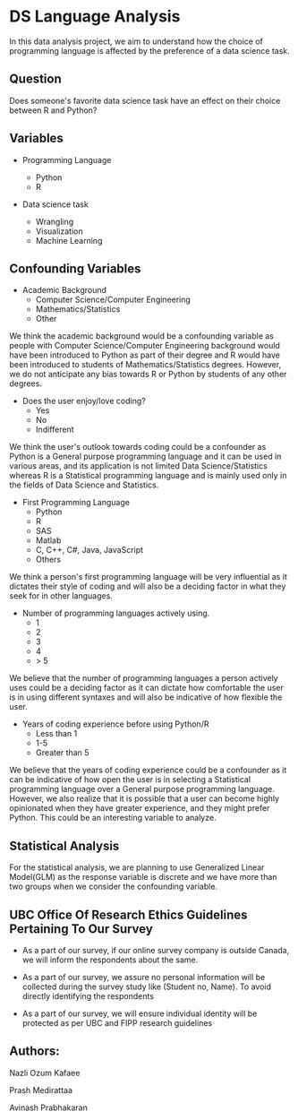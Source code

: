 # DS Language Analysis

In this data analysis project, we aim to understand how the choice of programming language is affected by the preference of a data science task. 

## Question

Does someone's favorite data science task have an effect on their choice between R and Python?

## Variables

* Programming Language
	* Python
	* R

* Data science task
	* Wrangling
	* Visualization
	* Machine Learning


## Confounding Variables

* Academic Background
    * Computer Science/Computer Engineering
    * Mathematics/Statistics
    * Other

We think the academic background would be a confounding variable as people with Computer Science/Computer Engineering background would have been introduced to Python as part of their degree and R would have been introduced to students of Mathematics/Statistics degrees. However, we do not anticipate any bias towards R or Python by students of any other degrees.

* Does the user enjoy/love coding?
    * Yes
    * No
    * Indifferent

We think the user's outlook towards coding could be a confounder as Python is a General purpose programming language and it can be used in various areas, and its application is not limited Data Science/Statistics whereas R is a Statistical programming language and is mainly used only in the fields of Data Science and Statistics.

* First Programming Language
    * Python
    * R
    * SAS
    * Matlab
    * C, C++, C#, Java, JavaScript
    * Others

We think a person's first programming language will be very influential as it dictates their style of coding and will also be a deciding factor in what they seek for in other languages.


* Number of programming languages actively using.
    * 1
    * 2
    * 3
    * 4
    * \> 5

We believe that the number of programming languages a person actively uses could be a deciding factor as it can dictate how comfortable the user is in using different syntaxes and will also be indicative of how flexible the user.

* Years of coding experience before using Python/R
    * Less than 1
    * 1-5
    * Greater than 5

We believe that the years of coding experience could be a confounder as it can be indicative of how open the user is in selecting a Statistical programming language over a General purpose programming language. However, we also realize that it is possible that a user can become highly opinionated when they have greater experience, and they might prefer Python. This could be an interesting variable to analyze.


## Statistical Analysis

For the statistical analysis, we are planning to use Generalized Linear Model(GLM) as the response variable is discrete and we have more than two groups when we consider the confounding variable.


## UBC Office Of Research Ethics Guidelines Pertaining To Our Survey


* As a part of our survey, if our online survey company 
 is outside Canada, we will inform the respondents about the same.


*  As a part of our survey, we assure no personal information will be collected during the survey study like (Student no, Name). To avoid directly identifying the respondents

* As a part of our survey, we will ensure individual identity will be protected as per UBC and FIPP research guidelines


## Authors: 

Nazli Ozum Kafaee

Prash Medirattaa

Avinash Prabhakaran
